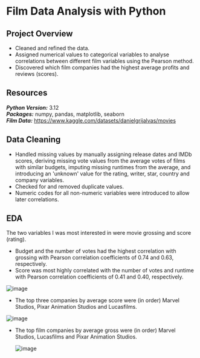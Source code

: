 # Film Data Analysis with Python
## Project Overview
* Cleaned and refined the data.
* Assigned numerical values to categorical variables to analyse correlations between different film variables using the Pearson method.
* Discovered which film companies had the highest average profits and reviews (scores). 

## Resources
***Python Version:*** 3.12   
***Packages:*** numpy, pandas, matplotlib, seaborn    
***Film Data:*** https://www.kaggle.com/datasets/danielgrijalvas/movies 

## Data Cleaning
* Handled missing values by manually assigning release dates and IMDb scores, deriving missing vote values from the average votes of films with similar budgets, imputing missing runtimes from the average, and introducing an 'unknown' value for the rating, writer, star, country and company variables.
* Checked for and removed duplicate values.
* Numeric codes for all non-numeric variables were introduced to allow later correlations.

## EDA
The two variables I was most interested in were movie grossing and score (rating).
* Budget and the number of votes had the highest correlation with grossing with Pearson correlation coefficients of 0.74 and 0.63, respectively.
* Score was most highly correlated with the number of votes and runtime with Pearson correlation coefficients of 0.41 and 0.40, respectively.

![image](https://github.com/reversed-xelA/film_correlations/assets/141697086/48721063-0124-4b8e-b164-0b9c28059952)

* The top three companies by average score were (in order) Marvel Studios, Pixar Animation Studios and Lucasfilms.

![image](https://github.com/reversed-xelA/film_correlations/assets/141697086/68f71066-c4a5-4de8-b110-e8818e714da2)

* The top film companies by average gross were (in order) Marvel Studios, Lucasfilms and Pixar Animation Studios.

  ![image](https://github.com/reversed-xelA/film_correlations/assets/141697086/1029fda2-84b9-4ee4-ae8e-bd96f865c3e0)
